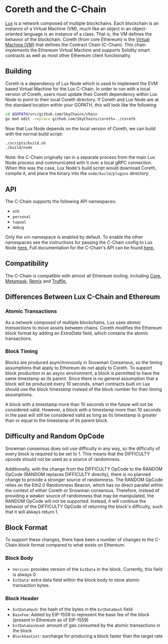 # Coreth and the C-Chain

[Lux](https://docs.lux.network/intro) is a network composed of multiple blockchains.
Each blockchain is an instance of a Virtual Machine (VM), much like an object in an object-oriented language is an instance of a class.
That is, the VM defines the behavior of the blockchain.
Coreth (from core Ethereum) is the [Virtual Machine (VM)](https://docs.lux.network/learn/lux/virtual-machines) that defines the Contract Chain (C-Chain).
This chain implements the Ethereum Virtual Machine and supports Solidity smart contracts as well as most other Ethereum client functionality.

## Building

Coreth is a dependency of Lux Node which is used to implement the EVM based Virtual Machine for the Lux C-Chain. In order to run with a local version of Coreth, users must update their Coreth dependency within Lux Node to point to their local Coreth directory. If Coreth and Lux Node are at the standard location within your GOPATH, this will look like the following:

```bash
cd $GOPATH/src/github.com/SkyChains/chain
go mod edit -replace github.com/SkyChains/coreth=../coreth
```

Now that Lux Node depends on the local version of Coreth, we can build with the normal build script:

```bash
./scripts/build.sh
./build/node
```

Note: the C-Chain originally ran in a separate process from the main Lux Node process and communicated with it over a local gRPC connection. When this was the case, Lux Node's build script would download Coreth, compile it, and place the binary into the `node/build/plugins` directory.

## API

The C-Chain supports the following API namespaces:

- `eth`
- `personal`
- `txpool`
- `debug`

Only the `eth` namespace is enabled by default. 
To enable the other namespaces see the instructions for passing the C-Chain config to Lux Node [here.](https://docs.lux.network/nodes/configure/chain-config-flags#enabling-evm-apis)
Full documentation for the C-Chain's API can be found [here.](https://docs.lux.network/reference/node/c-chain/api)

## Compatibility

The C-Chain is compatible with almost all Ethereum tooling, including [Core,](https://docs.lux.network/build/dapp/launch-dapp#through-core) [Metamask,](https://docs.lux.network/build/dapp/launch-dapp#through-metamask) [Remix](https://docs.lux.network/build/tutorials/smart-contracts/deploy-a-smart-contract-on-lux-using-remix-and-metamask) and [Truffle.](https://docs.lux.network/build/tutorials/smart-contracts/using-truffle-with-the-lux-c-chain)

## Differences Between Lux C-Chain and Ethereum

### Atomic Transactions

As a network composed of multiple blockchains, Lux uses *atomic transactions* to move assets between chains. Coreth modifies the Ethereum block format by adding an *ExtraData* field, which contains the atomic transactions.

### Block Timing

Blocks are produced asynchronously in Snowman Consensus, so the timing assumptions that apply to Ethereum do not apply to Coreth. To support block production in an async environment, a block is permitted to have the same timestamp as its parent. Since there is no general assumption that a block will be produced every 10 seconds, smart contracts built on Lux should use the block timestamp instead of the block number for their timing assumptions.

A block with a timestamp more than 10 seconds in the future will not be considered valid. However, a block with a timestamp more than 10 seconds in the past will still be considered valid as long as its timestamp is greater than or equal to the timestamp of its parent block.

## Difficulty and Random OpCode

Snowman consensus does not use difficulty in any way, so the difficulty of every block is required to be set to 1. This means that the DIFFICULTY opcode should not be used as a source of randomness.

Additionally, with the change from the DIFFICULTY OpCode to the RANDOM OpCode (RANDOM replaces DIFFICULTY directly), there is no planned change to provide a stronger source of randomness. The RANDOM OpCode relies on the Eth2.0 Randomness Beacon, which has no direct parallel within the context of either Coreth or Snowman consensus. Therefore, instead of providing a weaker source of randomness that may be manipulated, the RANDOM OpCode will not be supported. Instead, it will continue the behavior of the DIFFICULTY OpCode of returning the block's difficulty, such that it will always return 1.

## Block Format

To support these changes, there have been a number of changes to the C-Chain block format compared to what exists on Ethereum.

### Block Body

* `Version`: provides version of the `ExtData` in the block. Currently, this field is always 0.
* `ExtData`: extra data field within the block body to store atomic transaction bytes.

### Block Header

* `ExtDataHash`: the hash of the bytes in the `ExtDataHash` field
* `BaseFee`: Added by EIP-1559 to represent the base fee of the block (present in Ethereum as of EIP-1559)
* `ExtDataGasUsed`: amount of gas consumed by the atomic transactions in the block
* `BlockGasCost`: surcharge for producing a block faster than the target rate
